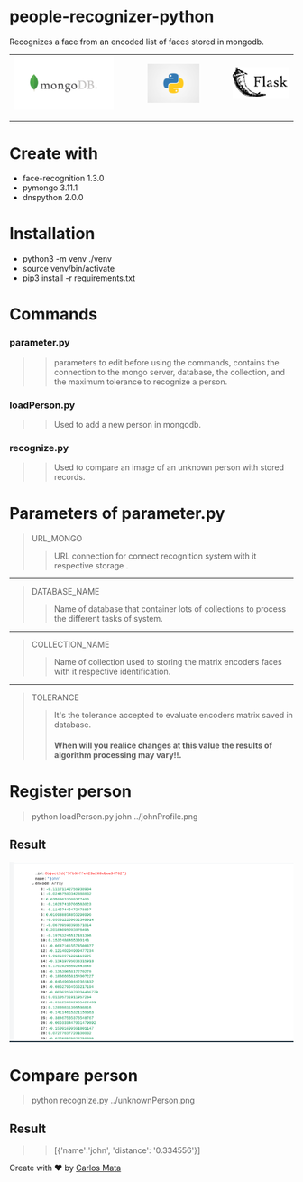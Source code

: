# people-recognizer-python
Recognizes a face from an encoded list of faces stored in mongodb.
<table>
<thead>
<tr>
<th>
<img  src="https://raw.githubusercontent.com/carlosmata96/people-recognizer-python/main/img/mongodb.png">
</th>
<th>
<img width="50%" src="https://raw.githubusercontent.com/carlosmata96/people-recognizer-python/main/img/pythonlogo.png"> 
</th>
<th>
<img  src="https://raw.githubusercontent.com/carlosmata96/people-recognizer-python/main/img/flask_logo.png"> 
</th>
</tr>
</thead>
</table>

---

# Create with
* face-recognition 1.3.0
* pymongo 3.11.1
* dnspython 2.0.0

# Installation
* python3 -m venv ./venv
* source venv/bin/activate
* pip3 install -r requirements.txt

# Commands

### parameter.py
>> parameters to edit before using the commands, contains the connection to the mongo server, database, the collection, and the maximum tolerance to recognize a person.

### loadPerson.py
>> Used to add a new person in mongodb.

### recognize.py
>> Used to compare an image of an unknown person with stored records.

# Parameters of parameter.py

>URL_MONGO
>> URL connection for connect  recognition system with it respective storage .

---

>DATABASE_NAME 
>> Name of database that container lots of collections to process the different tasks of system.

---

>COLLECTION_NAME 
>> Name of collection used to storing the matrix encoders faces with it respective identification.

---

>TOLERANCE 
>> It's the tolerance accepted to evaluate encoders matrix saved in database.
>> #### When will you realice changes at this value the results of algorithm processing may vary!!.

# Register person

> python loadPerson.py john ../johnProfile.png

## Result

<img  src="https://raw.githubusercontent.com/carlosmata96/people-recognizer-python/main/img/johnRegister.png">

# Compare person

> python recognize.py ../unknownPerson.png

## Result

>> [{'name':'john', 'distance': '0.334556'}]

Create with ❤️ by [Carlos Mata](https://github.com/carlosmata96)
